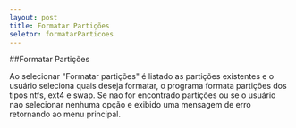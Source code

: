 ```yaml
---
layout: post 
title: Formatar Partições
seletor: formatarParticoes
---
```


##Formatar Partições

Ao selecionar "Formatar partições" é listado as partições existentes e o usuário seleciona quais deseja formatar, o programa formata partições dos tipos ntfs, ext4 e swap. Se nao for encontrado partições ou se o usuário nao selecionar nenhuma opção e exibido uma mensagem de erro retornando ao menu principal. 

<input type='hidden' id='selectMenuManual' value='#formatarParticoes' />